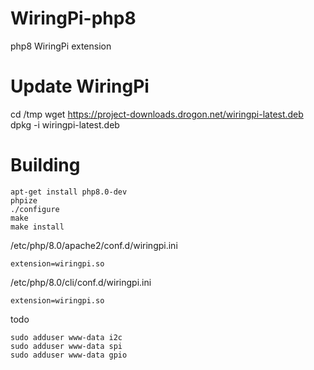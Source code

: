 WiringPi-php8
========
php8 WiringPi extension

Update WiringPi
========
cd /tmp
wget https://project-downloads.drogon.net/wiringpi-latest.deb
dpkg -i wiringpi-latest.deb

Building
========
```
apt-get install php8.0-dev
phpize
./configure
make
make install
```
/etc/php/8.0/apache2/conf.d/wiringpi.ini
```
extension=wiringpi.so
```
/etc/php/8.0/cli/conf.d/wiringpi.ini
```
extension=wiringpi.so
```

todo
```
sudo adduser www-data i2c
sudo adduser www-data spi
sudo adduser www-data gpio
```
